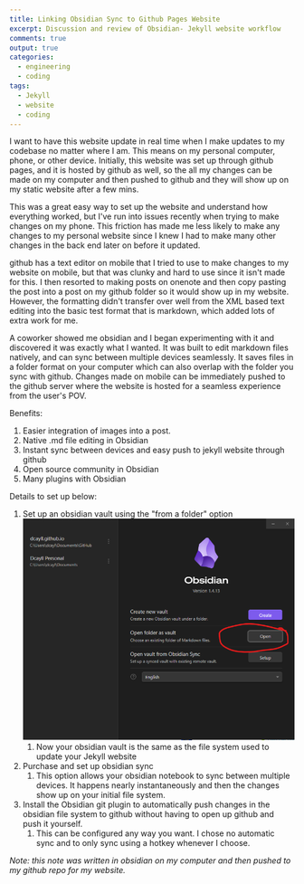 ```yaml
---
title: Linking Obsidian Sync to Github Pages Website
excerpt: Discussion and review of Obsidian- Jekyll website workflow
comments: true
output: true
categories:
  - engineering
  - coding
tags:
  - Jekyll
  - website
  - coding
---
```


I want to have this website update in real time when I make updates to my codebase no matter where I am. This means on my personal computer, phone, or other device. Initially, this website was set up through github pages, and it is hosted by github as well, so the all my changes can be made on my computer and then pushed to github and they will show up on my static website after a few mins. 

This was a great easy way to set up the website and understand how everything worked, but I've run into issues recently when trying to make changes on my phone. This friction has made me less likely to make any changes to my personal website since I knew I had to make many other changes in the back end later on before it updated. 

github has a text editor on mobile that I tried to use to make changes to my website on mobile, but that was clunky and hard to use since it isn't made for this. I then resorted to making posts on onenote and then copy pasting the post into a post on my github folder so it would show up in my website. However, the formatting didn't transfer over well from the XML based text editing into the basic test format that is markdown, which added lots of extra work for me. 

A coworker showed me obsidian and I began experimenting with it and discovered it was exactly what I wanted. It was built to edit markdown files natively, and can sync between multiple devices seamlessly. It saves files in a folder format on your computer which can also overlap with the folder you sync with github. Changes made on mobile can be immediately pushed to the github server where the website is hosted for a seamless experience from the user's POV. 

Benefits: 
1. Easier integration of images into a post. 
2. Native .md file editing in Obsidian
3. Instant sync between devices and easy push to jekyll website through github
4. Open source community in Obsidian
5. Many plugins with Obsidian

Details to set up below: 

1. Set up an obsidian vault using the "from a folder" option ![png](/assets/images/2023-09-17-Obsidian/Pasted-image-20230917140127.png)
	1. Now your obsidian vault is the same as the file system used to update your Jekyll website 
2. Purchase and set up obsidian sync
	1. This option allows your obsidian notebook to sync between multiple devices. It happens nearly instantaneously and then the changes show up on your initial file system. 
3. Install the Obsidian git plugin to automatically push changes in the obsidian file system to github without having to open up github and push it yourself. 
	1. This can be configured any way you want. I chose no automatic sync and to only sync using a hotkey whenever I choose. 

*Note: this note was written in obsidian on my computer and then pushed to my github repo for my website.*
